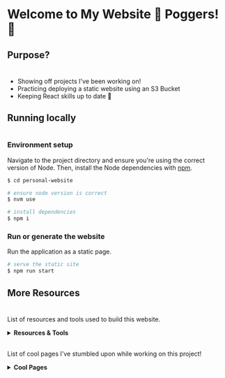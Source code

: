 # Welcome to My Website :cherry_blossom: Poggers! :cherry_blossom:


## Purpose?
#
- Showing off projects I've been working on!
- Practicing deploying a static website using an S3 Bucket
- Keeping React skills up to date :maple_leaf:


## Running locally
#
### Environment setup
Navigate to the project directory and ensure you're using the correct version of Node. Then, install the Node dependencies with [npm](https://www.npmjs.com/).
```bash
$ cd personal-website

# ensure node version is correct
$ nvm use

# install dependencies
$ npm i
```

### Run or generate the website
Run the application as a static page.

```bash
# serve the static site
$ npm run start
```

## More Resources
#

List of resources and tools used to build this website.
<details>
    <summary><b>Resources & Tools</b></summary>

- [React App](https://github.com/facebook/create-react-app) 

</details>
<br>

List of cool pages I've stumbled upon while working on this project!
<details>
<summary><b>Cool Pages</b></summary>

- [Markdown emotes](https://gist.github.com/rxaviers/7360908) 

</details>